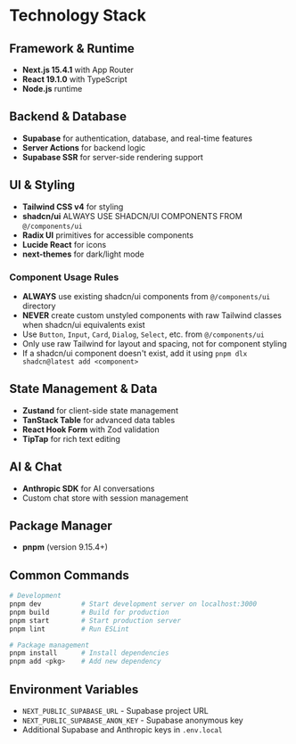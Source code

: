 # Technology Stack

## Framework & Runtime
- **Next.js 15.4.1** with App Router
- **React 19.1.0** with TypeScript
- **Node.js** runtime

## Backend & Database
- **Supabase** for authentication, database, and real-time features
- **Server Actions** for backend logic
- **Supabase SSR** for server-side rendering support

## UI & Styling
- **Tailwind CSS v4** for styling
- **shadcn/ui** ALWAYS USE SHADCN/UI COMPONENTS FROM `@/components/ui`
- **Radix UI** primitives for accessible components
- **Lucide React** for icons
- **next-themes** for dark/light mode

### Component Usage Rules
- **ALWAYS** use existing shadcn/ui components from `@/components/ui` directory
- **NEVER** create custom unstyled components with raw Tailwind classes when shadcn/ui equivalents exist
- Use `Button`, `Input`, `Card`, `Dialog`, `Select`, etc. from `@/components/ui`
- Only use raw Tailwind for layout and spacing, not for component styling
- If a shadcn/ui component doesn't exist, add it using `pnpm dlx shadcn@latest add <component>`

## State Management & Data
- **Zustand** for client-side state management
- **TanStack Table** for advanced data tables
- **React Hook Form** with Zod validation
- **TipTap** for rich text editing

## AI & Chat
- **Anthropic SDK** for AI conversations
- Custom chat store with session management

## Package Manager
- **pnpm** (version 9.15.4+)

## Common Commands

```bash
# Development
pnpm dev          # Start development server on localhost:3000
pnpm build        # Build for production
pnpm start        # Start production server
pnpm lint         # Run ESLint

# Package management
pnpm install      # Install dependencies
pnpm add <pkg>    # Add new dependency
```

## Environment Variables
- `NEXT_PUBLIC_SUPABASE_URL` - Supabase project URL
- `NEXT_PUBLIC_SUPABASE_ANON_KEY` - Supabase anonymous key
- Additional Supabase and Anthropic keys in `.env.local`